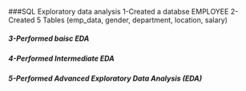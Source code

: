 ###SQL Exploratory data analysis 
1-Created a databse EMPLOYEE
2-Created 5 Tables (emp_data, gender, department, location, salary)
##### 3-Performed baisc EDA
##### 4-Performed Intermediate EDA
##### 5-Performed Advanced Exploratory Data Analysis (EDA)
